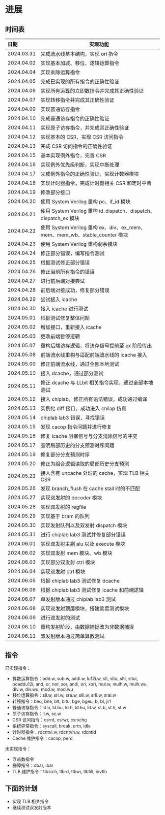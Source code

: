 # 进展

## 时间表

| 日期         | 实现功能                  |
|:---------- | --------------------- |
| 2024.03.31 | 完成流水线基本结构，实现 ori 指令   |
| 2024.04.02 | 实现基本加减、移位、逻辑运算指令      |
| 2024.04.04 | 实现乘除运算指令              |
| 2024.04.05 | 完成已实现的所有指令的正确性验证      |
| 2024.04.06 | 实现所有运算的立即数指令并完成其正确性验证 |
| 2024.04.07 | 实现转移指令并完成其正确性验证       |
| 2024.04.09 | 实现普通访存指令              |
| 2024.04.10 | 完成普通访存指令的正确性验证        |
| 2024.04.11 | 实现原子访存指令，并完成其正确性验证    |
| 2024.04.12 | 实现基本的 CSR，实现 CSR 访问指令 |
| 2024.04.13 | 完成 CSR 访问指令的正确性验证 |
| 2024.04.15 | 基本实现例外指令，完善 CSR |
| 2024.04.16 | 实现例外优先级判断，实现中断处理 |
| 2024.04.17 | 完成例外指令的正确性验证，实现计数器模块 |
| 2024.04.18 | 实现计时器指令，完成计时器相关 CSR 和定时中断 |
| 2024.04.19 | 修改部分接口 |
| 2024.04.20 | 使用 System Verilog 重构 pc、if_id 模块 |
| 2024.04.21 | 使用 System Verilog 重构 id_dispatch、dispatch、dispatch_ex 模块 |
| 2024.04.22 | 使用 System Verilog 重构 ex、div、ex_mem、mem、mem_wb、stable_counter 模块 |
| 2024.04.23 | 使用 System Verilog 重构剩余模块 |
| 2024.04.24 | 修正部分错误，编写指令测试 |
| 2024.04.25 | 根据测试修正部分错误 |
| 2024.04.26 | 修正当前所有指令的错误 |
| 2024.04.27 | 进行前后端对接尝试 |
| 2024.04.28 | 前后端对接成功，修复部分错误 |
| 2024.04.29 | 尝试接入 icache |
| 2024.04.30 | 接入 icache 进行测试 |
| 2024.05.01 | 根据测试修复整体问题 |
| 2024.05.02 | 增加接口，重新接入 icache |
| 2024.05.03 | 更改前端暂停逻辑 |
| 2024.05.07 | 重构后端访存逻辑，将访存信号提前至 ex 阶段传出 |
| 2024.05.08 | 前端流水线重构与适配前端流水线的 icache 接入 |
| 2024.05.09 | 修正前端流水线，通过全部本地测试 |
| 2024.05.10 | 接入 dcache，通过部分测试 |
| 2024.05.11 | 修正 dcache 与 LLbit 相关指令实现，通过全部本地测试 |
| 2024.05.12 | 接入 chiplab，修正所有语法错误，成功通过编译 |
| 2024.05.13 | 实例化 diff 接口，成功进入 chilap 仿真 |
| 2024.05.14 | chiplab lab3 错误，寻找错误 |
| 2024.05.15 | 发现 cacop 指令问题并进行修复 |
| 2024.05.16 | 修复 icache 阻塞信号与分支清除信号的冲突 |
| 2024.05.17 | 查明局部历史的分支预测时序问题 |
| 2024.05.19 | 修复部分分支预测时序 |
| 2024.05.20 | 修正为组合逻辑读取的局部历史分支预测 |
| 2024.05.22 | 接入含有 uncache 处理的 cache，实现 TLB 相关 CSR |  
| 2024.05.26 | 发现 branch_flush 在 cache stall 时的不匹配 |
| 2024.05.27 | 实现双发射的 decoder 模块 |
| 2024.05.28 | 实现双发射的 regfile |
| 2024.05.29 | 实现基于 bram 的队列 |
| 2024.05.30 | 实现发射队列以及双发射 dispatch 模块 |
| 2024.05.31 | 进行 chiplab lab3 测试并修复部分错误 |
| 2024.06.01 | 实现双发射主副 alu 以及 execute 模块 |
| 2024.06.02 | 实现双发射 mem 模块、wb 模块 |
| 2024.06.03 | 实现部分双发射 ctrl 模块 |
| 2024.06.04 | 实现双发射 ctrl 模块 |
| 2024.06.05 | 根据 chiplab lab3 测试修复 dcache |
| 2024.06.06 | 根据 chiplab lab3 测试修复 icache 和前端逻辑 |
| 2024.06.07 | 单发射版本通过 chiplab lab3 测试 |
| 2024.06.08 | 实现双发射顶层模块，搭建简易测试模块 |
| 2024.06.09 | 进行双发射的测试 |
| 2024.06.10 | 重构发射阶段，由数据捕捉改为非数据捕捉 |
| 2024.06.11 | 双发射版本通过简单算数测试 |

## 指令

已实现指令：

- 算数运算指令：add.w, sub.w, addi.w, lu12i.w, slt, sltu, slti, sltui, pcaddu12i, and, or, nor, xor, andi, ori, xori, mul.w, mulh.w, mulh.wu, div.w, div.wu, mod.w, mod.wu
- 移位运算指令：sll.w, srl.w, sra.w, slli.w, srli.w, srai.w
- 转移指令：beq, bne, blt, bltu, bge, bgeu, b, bl, jirl
- 普通访存指令：ld.b, ld.bu, ld.h, ld\.hu, ld.w, st.b, st.h, st.w
- 原子访存指令：ll.w, sc.w
- CSR 访问指令：csrrd, csrwr, csrxchg
- 系统异常指令：syscall, break, ertn, idle
- 计时器指令：rdcntvl.w, rdcntvh.w, rdcntid
- Cache 维护指令：cacop, perd

未实现指令：

- 浮点数指令
- 栅障指令：dbar, ibar
- TLB 维护指令：tlbsrch, tlbrd, tlbwr, tlbfill, invtlb

## 下面的计划

- 实现 TLB 相关指令
- 继续测试双发射版本
